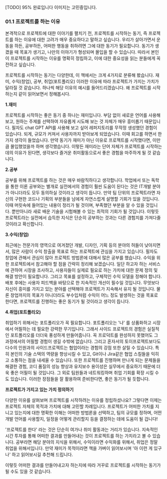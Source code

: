 [TODO] 95% 완료입니다 이미지는 고민중입니다.
### 01.1 프로젝트를 하는 이유

본격적으로 프로젝트에 대한 이야기를 펼치기 전, 프로젝트를 시작하는 동기, 즉 프로젝트를 하는 이유에 대한 고려가 매우 중요하다고 말하고 싶습니다. 우리가 살아가면서 운동을 하든, 공부하든, 어떠한 행동을 취하려면 그에 대한 동기가 필요합니다. 동기가 생겼을 때 목표가 생기고, 나만의 이야기가 형성되며 몰입을 할 수 있습니다. 따라서 본인이 프로젝트를 시작하는 이유를 명확히 정립하고, 이에 대한 중요성을 읽는 분들에게 꼭 전하고 싶습니다.

프로젝트를 시작하는 동기는 다양한데, 이 책에서는 크게 4가지로 분류해 봤습니다. 재미, 수익(창업), 공부, 취업(포트폴리오) 이러한 이유에 따라 프로젝트가 가지는 가치가 달라질 것 같습니다. 하나씩 해당 이유의 예시를 들어드리겠습니다. 왜 프로젝트를 시작하는지 같이 읽어보면서 정해봅시다.

**1.재미**

프로젝트를 시작하는 좋은 동기 중 하나는 재미입니다. 부담 없이 새로운 언어를 사용해 보고, 원하는 주제를 선택하여 자유롭게 시도해 보는 것 자체가 매우 흥미롭기 때문입니다. 필자도 chat GPT API를 사용해 보고 싶어 레퍼지토리를 무작정 생성했던 경험이 있습니다. 되게, 규모가 커져서 사용자까지 받아보게 되었습니다. 이때 회고를 하면서 한가지 생각이 들었습니다. 만약 동기가 재미가 아닌 이유로 프로젝트를 시작했다면, 이만큼 몰입했었을까 하며 생각했습니다. 이렇든 재미라는 단어 자체가 프로젝트를 시작하는 데의 이유가 된다면, 생각보다 즐거운 취미활동으로서 좋은 경험을 마주하게 될 것 같습니다.

**2.공부**

공부를 위해 프로젝트를 하는 것은 매우 바람직하다고 생각합니다. 학업에서 또는 독학을 통한 이론 공부와는 별개로 실전에서의 경험이 훨씬 도움이 된다는 것은 IT개발 분야가 아니더라도 모두 동의하실 것이라고 생각이 듭니다. 만약 팀 단위의 프로젝트라면 자신의 구현한 코드나 기획의 부분들을 남에게 자연스럽게 설명할 기회가 있을 것입니다. 이때 머릿속에 들어있는 내용이 정리가 될 것이며, 부족했던 부분을 알 수 있을 것입니다. 뿐만아니라 새로 배운 기술을 시험해볼 수 있는 최적의 기회가 될 것입니다. 이렇듯 프로젝트라는 실전에서 습득한 지식은 단순히 공부하는 것과는 다른 경험치를 가져다줄 것이라고 확신합니다.

**3.수익(창업)**

최근에는 전문가의 영역으로 여겨졌던 개발, 디자인, 기획 등의 분야의 허들이 낮아지면서, 많은 사람이 수익 창출을 목표로 하는 프로젝트에 관심을 가지고 있습니다. 필자도 창업에 관해서 관심이 많아 프로젝트 방법론에 대해서 많은 공부를 했습니다. 수익을 위한 프로젝트에서 참고해야 할 점을 간략히 정리해 보겠습니다. 일단 하고자 하는 서비스에 관하여 시장을 조사하고, 사용자들이 실제로 필요로 하는 가치에 대한 문제 정의 및 해결 방안이 필요합니다. 그리고 목표를 설정하고, 구체적인 수익 모델을 정해야 합니다. 배포 후에는 사용자 피드백을 바탕으로 한 지속적인 개선이 필수일 것입니다. 무엇보다 자신이 흥미를 가지고 있는 분야를 선택해야 프로젝트가 지속해서 유지 될 것입니다. 물론 창업까지의 목표가 아니더라도 부수입처럼 수익이 어느 정도 발생하는 것을 목표로 한다면, 프로젝트를 진행하는 좋은 동기가 될 것이라고 생각이 듭니다.

**4.취업(포트폴리오)**

취업하기 위해서는 포트폴리오가 꼭 필요합니다. 포트폴리오는 '나' 를 상품화하고 시장에서 어필하는 데 필요한 강력한 무기입니다. 그래서 사이드 프로젝트의 경험은 실질적인 포트폴리오를 더더욱 풍성하게 만들어줍니다. 꼭 프로덕트를 완성하지 못했어도 그 과정에서의 어필할 경험이 생길 수밖에 없습니다. 그리고 혼자서의 토이프로젝트보다도 다수의 인원과의 사이드프로젝트는 협업이라는 경험의 강점 또한 살릴 수 있습니다. 특히 본인의 기술 스택의 역량을 향상시킬 수 있고, Git이나 Jira같은 협업 스킬들을 익히고 소통하는 점을 내세울 수 있습니다. 또한 프로젝트를 진행하며 만나게 되는 문제들을 해결한 경험, 코디 품질의 성능 향상과 유지보수 용이성은 실무에서 중요하기 때문에 더욱 좋은 어필이 될 것입니다. 그 외로 팀원들과 네트워킹하며 취업 기회를 확장 시킬 수도 있습니다. 이러한 장점들을 잘 활용하여 준비한다면, 좋은 동기가 될 듯합니다.

**프로젝트가 가지고 있는 가치 정의하기**

다양한 이유를 살펴보며 프로젝트를 시작하려는 이유를 정립하셨나요? 그렇다면 이제는 프로젝트 자체의 목적과 가치에 대해 고민할 차례입니다. 프로젝트가 어떠한 가치를 지니고 있는지에 대한 명확한 이해는 어떠한 방법론을 선택하고, 팀의 규모를 정하며, 어떤 개발 언어를 사용할지, 일정을 어떻게 관리할지 등을 결정하는 데에 도움이 될 겁니다!

'프로젝트를 한다' 라는 것은 단순히 여가나 취미 활동과는 거리가 있습니다. 지속적인 시간 투자를 통해 어떠한 결과를 만들어내는 것이 프로젝트를 하는 가치라고 볼 수 있습니다. 공부라면 해당 분야의 지식을 위해서, 수익이라면 수익화를 위해서, 취업은 정말 취업을 위해서입니다. 만약 재미가 목적이라면 책을 가벼이 읽어보시며 '아 이런 게 있구나' 하고 읽어보시길 추천해 드립니다.

이렇듯 어떠한 결과를 만들어내고자 하는지에 따라 거꾸로 프로젝트를 시작하는 동기가 될 수도 있을 것 같습니다.

